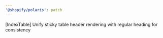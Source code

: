```yaml
---
'@shopify/polaris': patch
---
```


[IndexTable] Unify sticky table header rendering with regular heading for consistency
